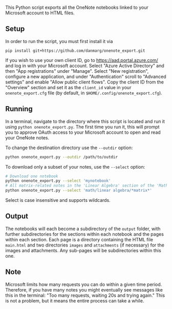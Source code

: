 This Python script exports all the OneNote notebooks linked to your Microsoft account to HTML files.

## Setup

In order to run the script, you must first install it via

`pip install git+https://github.com/danmarg/onenote_export.git`

If you wish to use your own client ID, go to https://aad.portal.azure.com/ and
log in with your Microsoft account. Select "Azure Active Directory" and then
"App registrations" under "Manage". Select "New registration", configure a new
application, and under "Authentication" scroll to "Advanced settings" and
enable "Allow public client flows". Copy the client ID from the "Overview"
section and set it as the `client_id` value in your `onenote_export.cfg` file
(by default, in `$HOME/.config/onenote_export.cfg`).

## Running

In a terminal, navigate to the directory where this script is located and run
it using `python onenote_export.py`. The first time you run it, this will
prompt you to approve OAuth access to your Microsoft account to open and read
your OneNote notes. 

To change the destination directory use the `--outdir` option:
```bash
python onenote_export.py --outdir /path/to/outdir
```

To download only a subset of your notes, use the `--select` option:
```bash
# Download one notebook
python onenote_export.py --select 'mynotebook'
# All matrix-related notes in the 'Linear Algebra' section of the 'Math' notebook.
python onenote_export.py --select 'math/linear algebra/*matrix*'
```
Select is case insensitive and supports wildcards.

## Output
The notebooks will each become a subdirectory of the `output` folder, with
further subdirectories for the sections within each notebook and the pages
within each section. Each page is a directory containing the HTML file
`main.html` and two directories `images` and `attachments` (if necessary) for
the images and attachments. Any sub-pages will be subdirectories within this
one.

## Note
Microsoft limits how many requests you can do within a given time period.
Therefore, if you have many notes you might eventually see messages like this
in the terminal: "Too many requests, waiting 20s and trying again." This is not
a problem, but it means the entire process can take a while. 
